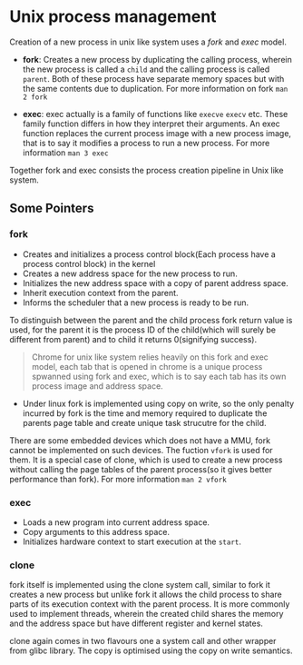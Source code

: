 # Unix process management

Creation of a new process in unix like system uses a _fork_ and _exec_ model.

* **fork**: Creates a new process by duplicating the calling process, wherein the new process is called a `child` and the
calling process is called `parent`. Both of these process have separate memory spaces but with the same contents due to
duplication. For more information on fork `man 2 fork`

* **exec**: exec actually is a family of functions like `execve` `execv` etc. These family function differs in how they
interpret their arguments. An exec function replaces the current process image with a new process image, that is to say
it modifies a process to run a new process. For more information `man 3 exec`

Together fork and exec consists the process creation pipeline in Unix like system.

## **Some Pointers**

### fork

* Creates and initializes a process control block(Each process have a process control block) in the kernel
* Creates a new address space for the new process to run.
* Initializes the new address space with a copy of parent address space.
* Inherit execution context from the parent.
* Informs the scheduler that a new process is ready to be run.

To distinguish between the parent and the child process fork return value is used, for the parent it is the process ID
of the child(which will surely be different from parent) and to child it returns 0(signifying success).

> Chrome for unix like system relies heavily on this fork and exec model, each tab that is opened in chrome is a unique
process spwanned using fork and exec, which is to say each tab has its own process image and address space.

* Under linux fork is implemented using copy on write, so the only penalty incurred by fork is the time and memory required
to duplicate the parents page table and create unique task strucutre for the child.

There are some embedded devices which does not have a MMU, fork cannot be implemented on such devices. The fuction `vfork`
is used for them. It is a special case of clone, which is used to create a new process without calling the page tables of the
parent process(so it gives better performance than fork). For more information `man 2 vfork`

### exec

* Loads a new program into current address space.
* Copy arguments to this address space.
* Initializes hardware context to start execution at the `start`.

### clone 

fork itself is implemented using the clone system call, similar to fork it creates a new process but unlike fork it allows the 
child process to share parts of its execution context with the parent process. It is more commonly used to implement threads, wherein
the created child shares the memory and the address space but have different register and kernel states.

clone again comes in two flavours one a system call and other wrapper from glibc library. The copy is optimised using the copy
on write semantics.
